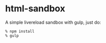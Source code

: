html-sandbox
============

A simple livereload sandbox with gulp, just do:

    % npm install
    % gulp